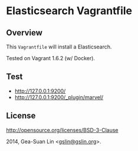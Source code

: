 Elasticsearch Vagrantfile
=========================

Overview
--------

This <code>Vagrantfile</code> will install a Elasticsearch.

Tested on Vagrant 1.6.2 (w/ Docker).

Test
----

* http://127.0.0.1:9200/
* http://127.0.0.1:9200/_plugin/marvel/

License
-------

http://opensource.org/licenses/BSD-3-Clause

2014, Gea-Suan Lin &lt;gslin@gslin.org>.
